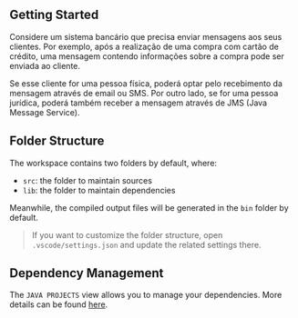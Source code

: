 ## Getting Started

Considere um sistema bancário que precisa enviar mensagens aos seus clientes. Por exemplo, após a realização de uma compra com cartão de crédito, uma mensagem contendo informações sobre a compra pode ser enviada ao cliente.

Se esse cliente for uma pessoa física, poderá optar pelo recebimento da mensagem através de email ou SMS. Por outro lado, se for uma pessoa jurídica, poderá também receber a mensagem através de JMS (Java Message Service).

## Folder Structure

The workspace contains two folders by default, where:

- `src`: the folder to maintain sources
- `lib`: the folder to maintain dependencies

Meanwhile, the compiled output files will be generated in the `bin` folder by default.

> If you want to customize the folder structure, open `.vscode/settings.json` and update the related settings there.

## Dependency Management

The `JAVA PROJECTS` view allows you to manage your dependencies. More details can be found [here](https://github.com/microsoft/vscode-java-dependency#manage-dependencies).
